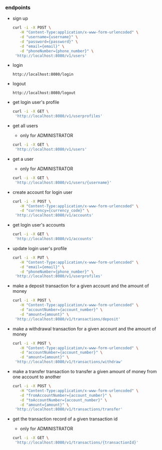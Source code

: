 ### endpoints
- sign up
    ```bash
    curl -i -X POST \
       -H "Content-Type:application/x-www-form-urlencoded" \
       -d "username={username}" \
       -d "password={password}" \
       -d "email={email}" \
       -d "phoneNumber={phone_number}" \
     'http://localhost:8080/v1/users'
    ```

- login
    ```
    http://localhost:8080/login
    ```

- logout
    ```
    http://localhost:8080/logout
    ```

- get login user's profile
    ```bash
    curl -i -X GET \
     'http://localhost:8080/v1/userprofiles'
    ```

- get all users
    - only for ADMINISTRATOR
    ```bash
    curl -i -X GET \
     'http://localhost:8080/v1/users'
    ```

- get a user
    - only for ADMINISTRATOR
    ```bash
    curl -i -X GET \
     'http://localhost:8080/v1/users/{username}'
    ```

- create account for login user
    ```bash
    curl -i -X POST \
       -H "Content-Type:application/x-www-form-urlencoded" \
       -d "currency={currency_code}" \
     'http://localhost:8080/v1/accounts'
    ```

- get login user's accounts
    ```bash
    curl -i -X GET \
     'http://localhost:8080/v1/accounts'
    ```

- update login user's profile
    ```bash
    curl -i -X PUT \
       -H "Content-Type:application/x-www-form-urlencoded" \
       -d "email={email}" \
       -d "phoneNumber={phone_number}" \
     'http://localhost:8080/v1/userprofiles'
    ```

- make a deposit transaction for a given account and the amount of money
    ```bash
    curl -i -X POST \
       -H "Content-Type:application/x-www-form-urlencoded" \
       -d "accountNumber={account_number}" \
       -d "amount={amount}" \
     'http://localhost:8080/v1/transactions/deposit'
    ```

- make a withdrawal transaction for a given account and the amount of money
    ```bash
    curl -i -X POST \
       -H "Content-Type:application/x-www-form-urlencoded" \
       -d "accountNumber={account_number}" \
       -d "amount={amount}" \
     'http://localhost:8080/v1/transactions/withdraw'
    ```

- make a transfer transaction to transfer a given amount of money from one account to another
    ```bash
    curl -i -X POST \
       -H "Content-Type:application/x-www-form-urlencoded" \
       -d "fromAccountNumber={account_number}" \
       -d "toAccountNumber={account_number}" \
       -d "amount={amount}" \
     'http://localhost:8080/v1/transactions/transfer'
    ```

- get the transaction record of a given transaction id
    - only for ADMINISTRATOR
    ```bash
    curl -i -X GET \
     'http://localhost:8080/v1/transactions/{transactionId}'
    ```


